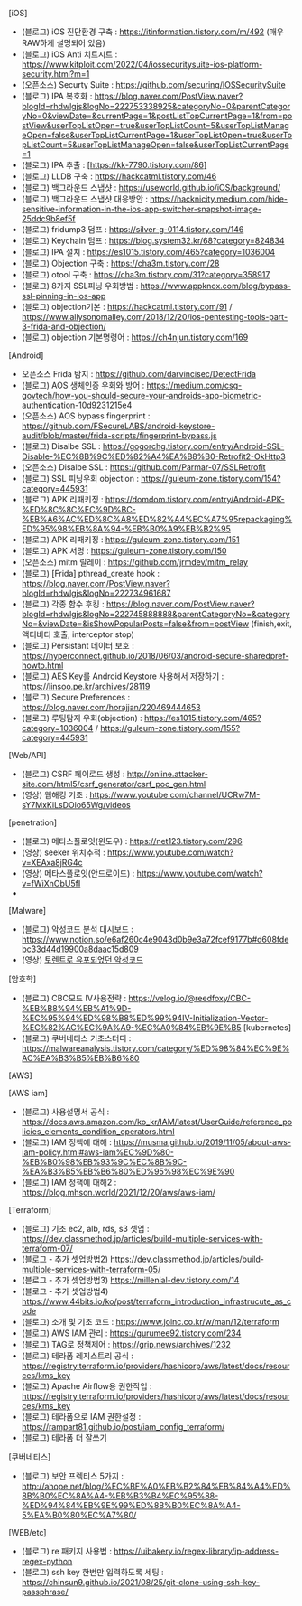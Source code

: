 [iOS]
- (블로그) iOS 진단환경 구축 : https://itinformation.tistory.com/m/492
  (매우 RAW하게 설명되어 있음)
- (블로그) iOS Anti 치트시트 : https://www.kitploit.com/2022/04/iossecuritysuite-ios-platform-security.html?m=1
- (오픈소스) Securty Suite : https://github.com/securing/IOSSecuritySuite
- (블로그) IPA 복호화 : https://blog.naver.com/PostView.naver?blogId=rhdwlgjs&logNo=222753338925&categoryNo=0&parentCategoryNo=0&viewDate=&currentPage=1&postListTopCurrentPage=1&from=postView&userTopListOpen=true&userTopListCount=5&userTopListManageOpen=false&userTopListCurrentPage=1&userTopListOpen=true&userTopListCount=5&userTopListManageOpen=false&userTopListCurrentPage=1
- (블로그) IPA 추출 : [https://kk-7790.tistory.com/86]
- (블로그) LLDB 구축 : https://hackcatml.tistory.com/46
- (블로그) 백그라운드 스냅샷 : https://useworld.github.io/iOS/background/
- (블로그) 백그라운드 스냅샷 대응방안 : https://hacknicity.medium.com/hide-sensitive-information-in-the-ios-app-switcher-snapshot-image-25ddc9b8ef5f
- (블로그) fridump3 덤프 : https://silver-g-0114.tistory.com/146
- (블로그) Keychain 덤프 : https://blog.system32.kr/68?category=824834
- (블로그) IPA 설치 : https://es1015.tistory.com/465?category=1036004
- (블로그) Objection 구축 : https://cha3m.tistory.com/28
- (블로그) otool 구축 : https://cha3m.tistory.com/31?category=358917
- (블로그) 8가지 SSL피닝 우회방법 : https://www.appknox.com/blog/bypass-ssl-pinning-in-ios-app
- (블로그) objection기본 : https://hackcatml.tistory.com/91 / https://www.allysonomalley.com/2018/12/20/ios-pentesting-tools-part-3-frida-and-objection/
- (블로그) objection 기본명령어 : https://ch4njun.tistory.com/169

[Android]
- 오픈소스 Frida 탐지 : https://github.com/darvincisec/DetectFrida
- (블로그) AOS 생체인증 우회와 방어 : https://medium.com/csg-govtech/how-you-should-secure-your-androids-app-biometric-authentication-10d9231215e4
- (오픈소스) AOS bypass fingerprint : https://github.com/FSecureLABS/android-keystore-audit/blob/master/frida-scripts/fingerprint-bypass.js
- (블로그) Disalbe SSL : https://gogorchg.tistory.com/entry/Android-SSL-Disable-%EC%8B%9C%ED%82%A4%EA%B8%B0-Retrofit2-OkHttp3
- (오픈소스) Disalbe SSL : https://github.com/Parmar-07/SSLRetrofit
- (블로그) SSL 피닝우회 objection : https://guleum-zone.tistory.com/154?category=445931
- (블로그) APK 리패키징 : https://domdom.tistory.com/entry/Android-APK-%ED%8C%8C%EC%9D%BC-%EB%A6%AC%ED%8C%A8%ED%82%A4%EC%A7%95repackaging%ED%95%98%EB%8A%94-%EB%B0%A9%EB%B2%95
- (블로그) APK 리패키징 : https://guleum-zone.tistory.com/151
- (블로그) APK 서명 : https://guleum-zone.tistory.com/150
- (오픈소스) mitm 릴레이 : https://github.com/jrmdev/mitm_relay
- (블로그) [Frida] pthread_create hook : https://blog.naver.com/PostView.naver?blogId=rhdwlgjs&logNo=222734961687
- (블로그) 각종 함수 후킹 : https://blog.naver.com/PostView.naver?blogId=rhdwlgjs&logNo=222745888888&parentCategoryNo=&categoryNo=&viewDate=&isShowPopularPosts=false&from=postView
  (finish,exit, 액티비티 호출, interceptor stop)
- (블로그) Persistant 데이터 보호 : https://hyperconnect.github.io/2018/06/03/android-secure-sharedpref-howto.html
- (블로그) AES Key를 Android Keystore 사용해서 저장하기 : https://linsoo.pe.kr/archives/28119
- (블로그) Secure Preferences : https://blog.naver.com/horajjan/220469444653 
- (블로그) 루팅탐지 우회(objection) : https://es1015.tistory.com/465?category=1036004 / https://guleum-zone.tistory.com/155?category=445931

[Web/API]
 - (블로그) CSRF 페이로드 생성 : http://online.attacker-site.com/html5/csrf_generator/csrf_poc_gen.html
 - (영상) 웹해킹 기초 : https://www.youtube.com/channel/UCRw7M-sY7MxKiLsDOio65Wg/videos

[penetration]
 - (블로그) 메타스플로잇(윈도우) : https://net123.tistory.com/296
 - (영상) seeker 위치추적 : https://www.youtube.com/watch?v=XEAxa8jRG4c
 - (영상) 메타스플로잇(안드로이드) : https://www.youtube.com/watch?v=fWiXnObU5fI
 - 
[Malware]
 - (블로그) 악성코드 분석 대시보드 : https://www.notion.so/e6af260c4e9043d0b9e3a72fcef9177b#d608fdebc33d44d19900a8daac15d809
 - (영상) [토렌트로 유포되었던 악성코드](https://www.youtube.com/watch?v=sdPjqHZWwUE)

[암호학]
- (블로그) CBC모드 IV사용전략 : https://velog.io/@reedfoxy/CBC-%EB%B8%94%EB%A1%9D-%EC%95%94%ED%98%B8%ED%99%94IV-Initialization-Vector-%EC%82%AC%EC%9A%A9-%EC%A0%84%EB%9E%B5
[kubernetes]
- (블로그) 쿠버네티스 기초스터디 : https://malwareanalysis.tistory.com/category/%ED%98%84%EC%9E%AC%EA%B3%B5%EB%B6%80


[AWS]

[AWS iam]
- (블로그) 사용설명서 공식 : https://docs.aws.amazon.com/ko_kr/IAM/latest/UserGuide/reference_policies_elements_condition_operators.html
- (블로그) IAM 정책에 대해 : https://musma.github.io/2019/11/05/about-aws-iam-policy.html#aws-iam%EC%9D%80-%EB%B0%98%EB%93%9C%EC%8B%9C-%EA%B3%B5%EB%B6%80%ED%95%98%EC%9E%90
- (블로그) IAM 정책에 대해2 : https://blog.mhson.world/2021/12/20/aws/aws-iam/


[Terraform]
- (블로그) 기초 ec2, alb, rds, s3 셋업 : https://dev.classmethod.jp/articles/build-multiple-services-with-terraform-07/
- (블로그 - 추가 셋업방법2) https://dev.classmethod.jp/articles/build-multiple-services-with-terraform-05/
- (블로그 - 추가 셋업방법3) https://millenial-dev.tistory.com/14
- (블로그 - 추가 셋업방법4) https://www.44bits.io/ko/post/terraform_introduction_infrastrucute_as_code
- (블로그) 소개 및 기초 코드 : https://www.joinc.co.kr/w/man/12/terraform
- (블로그) AWS IAM 관리 : https://gurumee92.tistory.com/234
- (블로그) TAG로 정책제어 : https://grip.news/archives/1232
- (블로그) 테라폼 레지스트리 공식 : https://registry.terraform.io/providers/hashicorp/aws/latest/docs/resources/kms_key
- (블로그) Apache Airflow용 권한작업 : https://registry.terraform.io/providers/hashicorp/aws/latest/docs/resources/kms_key
- (블로그) 테라폼으로 IAM 권한설정 : https://rampart81.github.io/post/iam_config_terraform/
- (블로그) 테라폼 더 잘쓰기 

[쿠버네티스]
- (블로그) 보안 프렉티스 5가지 : http://ahope.net/blog/%EC%BF%A0%EB%B2%84%EB%84%A4%ED%8B%B0%EC%8A%A4-%EB%B3%B4%EC%95%88-%ED%94%84%EB%9E%99%ED%8B%B0%EC%8A%A4-5%EA%B0%80%EC%A7%80/


[WEB/etc]
- (블로그) re 패키지 사용법 : https://uibakery.io/regex-library/ip-address-regex-python
- (블로그) ssh key 한번만 입력하도록 세팅 : https://chinsun9.github.io/2021/08/25/git-clone-using-ssh-key-passphrase/
